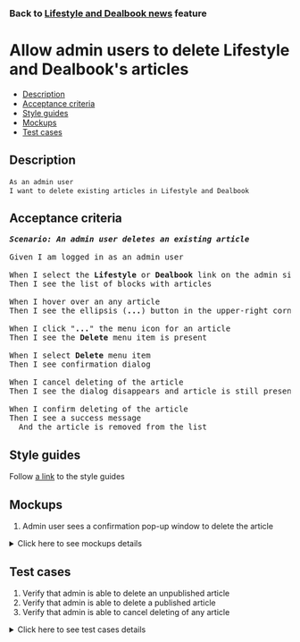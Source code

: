 ### Back to [Lifestyle and Dealbook news](../../) feature

# Allow admin users to delete Lifestyle and Dealbook's articles

- [Description](#description)
- [Acceptance criteria](#acceptance-criteria)
- [Style guides](#style-guides)
- [Mockups](#mockups)
- [Test cases](#test-cases)

## Description

    As an admin user
    I want to delete existing articles in Lifestyle and Dealbook

## Acceptance criteria

<pre>
<b><i>Scenario: An admin user deletes an existing article</i></b>

Given I am logged in as an admin user

When I select the <b>Lifestyle</b> or <b>Dealbook</b> link on the admin side
Then I see the list of blocks with articles

When I hover over an any article
Then I see the ellipsis (<b>...</b>) button in the upper-right corner

When I click "<b>...</b>" the menu icon for an article
Then I see the <b>Delete</b> menu item is present

When I select <b>Delete</b> menu item
Then I see confirmation dialog

When I cancel deleting of the article
Then I see the dialog disappears and article is still present

When I confirm deleting of the article
Then I see a success message
  And the article is removed from the list
</pre>

## Style guides

Follow [a link](https://www.figma.com/proto/0zkkf5WC77OSpvyD6YXpFE/Style-guides?page-id=0%3A1&node-id=19%3A5368&viewport=266%2C48%2C0.54&scaling=min-zoom&starting-point-node-id=19%3A5368) to the style guides

## Mockups

1. Admin user sees a confirmation pop-up window to delete the article

<details>
  <summary>Click here to see mockups details</summary>

**1. Admin user sees a confirmation pop-up window to delete the article:**

![Admin user sees a confirmation pop-up window to delete the article](/sports_hub_portal/desktop_application_features/lifestyle_dealbook_news/images/confirmation_to_delete.png)

</details>

## Test cases

1. Verify that admin is able to delete an unpublished article
2. Verify that admin is able to delete a published article
3. Verify that admin is able to cancel deleting of any article

<details>
  <summary>Click here to see test cases details</summary>

### **#1. Verify that admin is able to delete an unpublished article**

|Preconditions|Steps|Expected result
--------------|-----|----------
|- Log in with admin account</br>- Go to <b>Lifestyle</b> and <b>Dealbook</b></br>- There is an unpublished article|1) Hover over an unpublished article</br>2) Click "<b>...</b>" button > <b>Delete</b> menu item</br>3) Confirm deleting on the confirmation popover|3) A success message is shown and the article is deleted from the list|

### **#2. Verify that admin is able to delete a published article**

|Preconditions|Steps|Expected result
--------------|-----|----------
|- Log in with admin account</br>- Go to <b>Lifestyle</b> and <b>Dealbook</b></br>- There is a published article|1) Hover over a published article</br>2) Click "<b>...</b>" button > <b>Delete</b> menu item</br>3) Confirm deleting on the confirmation popover|3) A success message is shown and the article is deleted from the list|

### **#3. Verify that admin is able to cancel deleting of any article**

|Preconditions|Steps|Expected result
--------------|-----|----------
|- Log in with admin account</br>- Go to <b>Lifestyle</b> and <b>Dealbook</b></br>- There is an unpublished article|1) Hover over an unpublished article</br>2) Click "<b>...</b>" button > <b>Delete</b> menu item</br>3) Cancel deleting on the confirmation popover|3) The article is present in the list|
</details>
